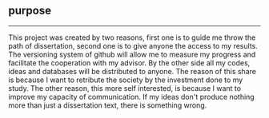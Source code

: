 ## purpose
---------------------

This project was created by two reasons, first one is to guide me throw the path of dissertation, second one is to give anyone the access to my results. The versioning system of github will allow me to measure my progress and facilitate the cooperation with my advisor. By the other side all my codes, ideas and databases will be distributed to anyone. The reason of this share is because I want to retribute the society by the investment done to my study. The other reason, this more self interested, is because I want to improve my capacity of communication. If my ideas don't produce nothing more than just a dissertation text, there is something wrong.

